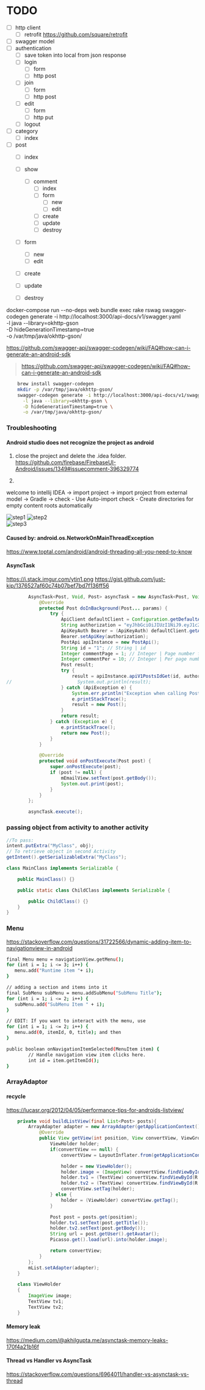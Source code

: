TODO
====
- [ ] http client
    - [ ] retrofit https://github.com/square/retrofit
- [ ] swagger model
- [ ] authentication
    - [ ] save token into local from json response
    - [ ] login
        - [ ] form
        - [ ] http post
    - [ ] join
        - [ ] form
        - [ ] http post
    - [ ] edit
        - [ ] form
        - [ ] http put 
    - [ ] logout
- [ ] category
    - [ ] index
- [ ] post
    - [ ] index
    - [ ] show
        - [ ] comment
            - [ ] index
            - [ ] form
                - [ ] new
                - [ ] edit
            - [ ] create
            - [ ] update
            - [ ] destroy
    - [ ] form
        - [ ] new
        - [ ] edit
    - [ ] create
    - [ ] update
    - [ ] destroy
    
    
docker-compose run --no-deps web bundle exec rake rswag
swagger-codegen generate -i http://localhost:3000/api-docs/v1/swagger.yaml \
  -l java --library=okhttp-gson \
  -D hideGenerationTimestamp=true \
  -o /var/tmp/java/okhttp-gson/ 

https://github.com/swagger-api/swagger-codegen/wiki/FAQ#how-can-i-generate-an-android-sdk


> https://github.com/swagger-api/swagger-codegen/wiki/FAQ#how-can-i-generate-an-android-sdk    
```bash
    brew install swagger-codegen
    mkdir -p /var/tmp/java/okhttp-gson/
    swagger-codegen generate -i http://localhost:3000/api-docs/v1/swagger.yaml \
      -l java --library=okhttp-gson \
      -D hideGenerationTimestamp=true \
      -o /var/tmp/java/okhttp-gson/  
```   

### Troubleshooting
#### Android studio does not recognize the project as android
1. close the project and delete the .idea folder.
https://github.com/firebase/FirebaseUI-Android/issues/1349#issuecomment-396329774

2.
welcome to intellij IDEA -> import project -> 
import project from external model -> Gradle -> 
check - Use Auto-import
check - Create directories for empty content roots automatically

![step1](/screenshot/step1.png)
![step2](/screenshot/step2.png)  
![step3](/screenshot/step3.png)  

#### Caused by: android.os.NetworkOnMainThreadException
https://www.toptal.com/android/android-threading-all-you-need-to-know

#### AsyncTask
https://i.stack.imgur.com/ytin1.png
https://gist.github.com/just-kip/1376527af60c74b07bef7bd7f136ff56
```java
        AsyncTask<Post, Void, Post> asyncTask = new AsyncTask<Post, Void, Post>() {
            @Override
            protected Post doInBackground(Post... params) {
                try {
                    ApiClient defaultClient = Configuration.getDefaultApiClient();
                    String authorization = "eyJhbGciOiJIUzI1NiJ9.eyJ1c2VyX2lkIjoxLCJleHAiOjE1ODIwOTg3NzF9.JGPR2oOOeGcjSocU4Ohvw1bg49ZjTQ9tQ3FtxmqmPDM"; // String | JWT token for Authorization
                    ApiKeyAuth Bearer = (ApiKeyAuth) defaultClient.getAuthentication("Bearer");
                    Bearer.setApiKey(authorization);
                    PostApi apiInstance = new PostApi();
                    String id = "1"; // String | id
                    Integer commentPage = 1; // Integer | Page number for Comment
                    Integer commentPer = 10; // Integer | Per page number For Comment
                    Post result;
                    try {
                        result = apiInstance.apiV1PostsIdGet(id, authorization, commentPage, commentPer);
//                        System.out.println(result);
                    } catch (ApiException e) {
                        System.err.println("Exception when calling PostApi#apiV1PostsIdGet");
                        e.printStackTrace();
                        result = new Post();
                    }
                    return result;
                } catch (Exception e) {
                    e.printStackTrace();
                    return new Post();
                }
            }

            @Override
            protected void onPostExecute(Post post) {
                super.onPostExecute(post);
                if (post != null) {
                    mEmailView.setText(post.getBody());
                    System.out.print(post);
                }
            }
        };

        asyncTask.execute();
```

### passing object from activity to another activity 
```java
//To pass:
intent.putExtra("MyClass", obj);
// To retrieve object in second Activity
getIntent().getSerializableExtra("MyClass");

class MainClass implements Serializable {

    public MainClass() {}

    public static class ChildClass implements Serializable {

        public ChildClass() {}
    }
}
```

### Menu
https://stackoverflow.com/questions/31722566/dynamic-adding-item-to-navigationview-in-android
```bash
final Menu menu = navigationView.getMenu();
for (int i = 1; i <= 3; i++) {
   menu.add("Runtime item "+ i);
}

// adding a section and items into it
final SubMenu subMenu = menu.addSubMenu("SubMenu Title");
for (int i = 1; i <= 2; i++) {
   subMenu.add("SubMenu Item " + i);
}

// EDIT: If you want to interact with the menu, use
for (int i = 1; i <= 2; i++) {
   menu.add(0, itemId, 0, title); and then
}

public boolean onNavigationItemSelected(MenuItem item) {
        // Handle navigation view item clicks here.
        int id = item.getItemId();
}
```

### ArrayAdaptor
#### recycle
https://lucasr.org/2012/04/05/performance-tips-for-androids-listview/
```java
    private void buildListView(final List<Post> posts){
        ArrayAdapter adapter = new ArrayAdapter(getApplicationContext(), 0, posts) {
            @Override
            public View getView(int position, View convertView, ViewGroup parent) {
                ViewHolder holder;
                if(convertView == null) {
                    convertView = LayoutInflater.from(getApplicationContext()).inflate(R.layout.post_item, parent, false);

                    holder = new ViewHolder();
                    holder.image = (ImageView) convertView.findViewById(R.id.avatar);
                    holder.tv1 = (TextView) convertView.findViewById(R.id.title);
                    holder.tv2 = (TextView) convertView.findViewById(R.id.sub_title);
                    convertView.setTag(holder);
                } else {
                    holder = (ViewHolder) convertView.getTag();
                }

                Post post = posts.get(position);
                holder.tv1.setText(post.getTitle());
                holder.tv2.setText(post.getBody());
                String url = post.getUser().getAvatar();
                Picasso.get().load(url).into(holder.image);

                return convertView;
            }
        };
        mList.setAdapter(adapter);
    }

    class ViewHolder
    {
        ImageView image;
        TextView tv1;
        TextView tv2;
    }
```


#### Memory leak
https://medium.com/@akhilgupta.me/asynctask-memory-leaks-170f4a21b16f

#### Thread vs Handler vs AsyncTask
https://stackoverflow.com/questions/6964011/handler-vs-asynctask-vs-thread